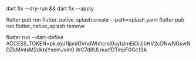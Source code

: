 dart fix --dry-run && dart fix --apply

flutter pub run flutter_native_splash:create --path=splash.yaml
flutter pub run flutter_native_splash:remove

flutter run --dart-define ACCESS_TOKEN=pk.eyJ1IjoidGVndWhhcml0cyIsImEiOiJjbHV2cDNwNGswNDZkMmlsM2dkbjYxemJxIn0.WC7d8ULnuefDTmpF0Gc13A
